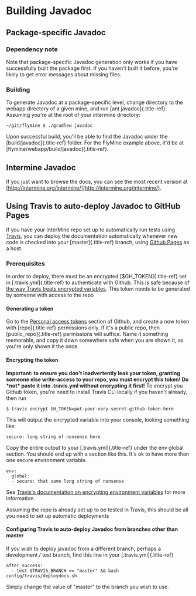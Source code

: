 # Building Javadoc

## Package-specific Javadoc

### Dependency note

Note that package-specific Javadoc generation only works if you have successfully built the package first. If you haven\'t built it before, you\'re likely to get error messages about missing files.

### Building

To generate Javadoc at a package-specific level, change directory to the webapp directory of a given mine, and run \[ant javadoc\]{.title-ref}. Assuming you\'re at the root of your intermine directory:

```text
~/git/flymine $ ./gradlew javadoc
```

Upon successful build, you\'ll be able to find the Javadoc under the \[build/javadoc\]{.title-ref} folder. For the FlyMine example above, it\'d be at \[flymine/webapp/build/javadoc\]{.title-ref}.

## Intermine Javadoc

If you just want to browse the docs, you can see the most recent version at [http://intermine.org/intermine/](http://intermine.org/intermine/).

## Using Travis to auto-deploy Javadoc to GitHub Pages

If you have your InterMine repo set up to automatically run tests using [Travis](https://travis-ci.org), you can deploy the documentation automatically whenever new code is checked into your \[master\]{.title-ref} branch, using [Github Pages](https://pages.github.com/) as a host.

### Prerequisites

In order to deploy, there must be an encrypted \[$GH\_TOKEN\]{.title-ref} set in \[.travis.yml\]{.title-ref} to authenticate with Github. This is safe because of [the way Travis treats encrypted variables](https://docs.travis-ci.com/user/environment-variables#defining-encrypted-variables-in-travisyml). This token needs to be generated by someone with access to the repo

#### Generating a token

Go to the [Personal access tokens](https://github.com/settings/tokens/new) section of Github, and create a now token with \[repo\]{.title-ref} permissions only. If it\'s a public repo, then \[public\_repo\]{.title-ref} permissions will suffice. Name it something memorable, and copy it down somewhere safe when you are shown it, as you\'re only shown it the once.

#### Encrypting the token

**Important: to ensure you don\'t inadvertently leak your token, granting someone else write-access to your repo, you must encrypt this token! Do \*not\* paste it into .travis.yml without encrypting it first!** To encrypt you Github token, you\'re need to install Travis CLI locally if you haven\'t already, then run

```text
$ travis encrypt GH_TOKEN=put-your-very-secret-github-token-here
```

This will output the encrypted variable into your console, looking something like:

```text
secure: long string of nonsense here
```

Copy the entire output to your \[.travis.yml\]{.title-ref} under the env global section. You should end up with a section like this. It\'s ok to have more than one secure environment variable.

```text
env:
  global:
  - secure: that same long string of nonsense
```

See [Travis\'s documentation on encrypting environment variables](https://docs.travis-ci.com/user/encryption-keys/) for more information.

Assuming the repo is already set up to be tested in Travis, this should be all you need to set up automatic deployments

#### Configuring Travis to auto-deploy Javadoc from branches other than master

If you wish to deploy javadoc from a different branch, perhaps a development / test branch, find this line in your \[.travis.yml\]{.title-ref}

```text
after_success:
  - test $TRAVIS_BRANCH == "master" && bash config/travis/deploydocs.sh
```

Simply change the value of \"master\" to the branch you wish to use.

